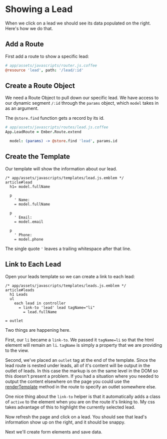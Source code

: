 # Showing a Lead

When we click on a lead we should see its data populated on the right. Here's how we do that.

## Add a Route

First add a route to show a specific lead:

```coffee
# app/assets/javascripts/router.js.coffee
@resource 'lead', path: '/lead/:id'
```

## Create a Route Object

We need a Route Object to pull down our specific lead. We have access to our dynamic segment `/:id` through the `params` object, which `model` takes in as an argument.

The `@store.find` function gets a record by its id.

```coffee
# app/assets/javascripts/routes/lead.js.coffee
App.LeadRoute = Ember.Route.extend

  model: (params) -> @store.find 'lead', params.id
```

## Create the Template

Our template will show the information about our lead.

```
/* app/assets/javascripts/templates/lead.js.emblem */
article#lead
  h1= model.fullName

  p
    ' Name:
    = model.fullName

  p
    ' Email:
    = model.email

  p
    ' Phone:
    = model.phone
```

The single quote `'` leaves a trailing whitespace after that line.

## Link to Each Lead

Open your leads template so we can create a link to each lead:

```
/* app/assets/javascripts/templates/leads.js.emblem */
article#leads
  h1 Leads
  ul
    each lead in controller
      = link-to 'lead' lead tagName="li"
        = lead.fullName

= outlet
```

Two things are happening here. 

First, our `li` became a `link-to`. We passed it `tagName=li` so that the html element will remain an `li`. `tagName` is simply a property that we are providing to the view.

Second, we've placed an `outlet` tag at the end of the template. Since the lead route is nested under leads, all of it's content will be output in the outlet of leads. In this case the markup is on the same level in the DOM so this doesn't present a problem. If you had a situation where you needed to output the content elsewhere on the page you could use the [renderTemplate](http://emberjs.com/api/classes/Ember.Route.html#method_renderTemplate) method in the route to specify an outlet somewhere else.

One nice thing about the `link-to` helper is that it automatically adds a class of `active` to the element when you are on the route it's linking to. My css takes advantage of this to highlight the currently selected lead.

Now refresh the page and click on a lead. You should see that lead's information show up on the right, and it should be snappy.

Next we'll create form elements and save data.
